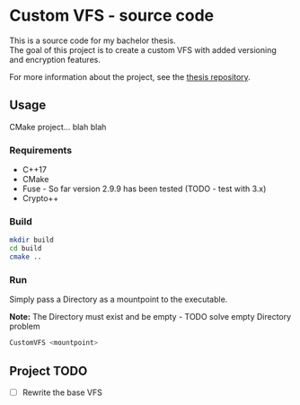 # Custom VFS - source code

This is a source code for my bachelor thesis.  
The goal of this project is to create a custom VFS with added versioning and encryption features.

For more information about the project, see
the [thesis repository](https://gitlab.mff.cuni.cz/teaching/theses/yaghob/vesely-milan/thesis).

## Usage

CMake project... blah blah

### Requirements

* C++17
* CMake
* Fuse - So far version 2.9.9 has been tested (TODO - test with 3.x)
* Crypto++

### Build

```bash
mkdir build
cd build
cmake .. 
````

### Run

Simply pass a Directory as a mountpoint to the executable.

**Note:** The Directory must exist and be empty - TODO solve empty Directory problem

```bash
CustomVFS <mountpoint>
```

## Project TODO

- [ ] Rewrite the base VFS 
